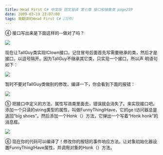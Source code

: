 ```yaml
---
title: Head First C# 中文版 图文皆译 第七章 接口和抽象类 page259
date: 2009-03-19 22:07:00
tags: 我翻译的Head First C#（习作）
---
```

④  接口写出来是下面这样的--做对了吗？

  

![](https://p-blog.csdn.net/images/p_blog_csdn_net/cuipengfei1/EntryImages/20090319/2009-03-19_21-37-02.jpg)

现在让TallGuy类实现IClown接口。记住冒号后面首先写需要继承的类，然后才是接口，以逗号隔开。因为TallGuy不继承其它类，只实现一个接口，所以声
明语句如下：

  

![](https://p-blog.csdn.net/images/p_blog_csdn_net/cuipengfei1/EntryImages/20090319/2009-03-19_21-45-52.jpg)

暂时不要对TallGuy类做别的修改，编译一下，你会看到下面的报错：

  

![](https://p-blog.csdn.net/images/p_blog_csdn_net/cuipengfei1/EntryImages/20090319/2009-03-19_21-49-16.jpg)

⑤  把接口中定义的方法、属性写进类里面去，错误就会消失了。来实现接口吧。添加一个只读的string类型的属性，叫做FunnyThingIHave，它的ge
t访问器总是返回“big shoes”。然后添加一个Honk（）方法，它弹出一个写着“Honk honk”的消息框。

  

![](https://p-blog.csdn.net/images/p_blog_csdn_net/cuipengfei1/EntryImages/20090319/2009-03-19_21-56-21.jpg)

⑥  现在你的代码可以编译了！修改你的按钮的事件响应方法，让对象初始化器设置FunnyThingIHave属性，并调用对象的Honk（）方法。



